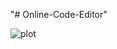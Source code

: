 "# Online-Code-Editor" 

![plot](https://drive.google.com/file/d/1k2jSDHketBf5i_JkyDnGWvhHgiUK_7FV/view?usp=sharing)
